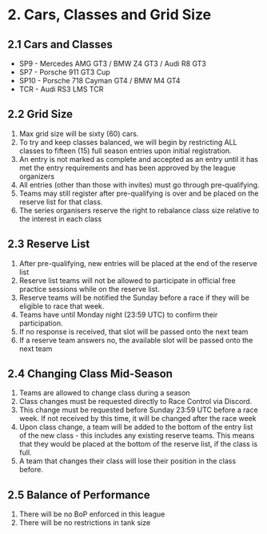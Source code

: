# 2. Cars, Classes and Grid Size

## 2.1 Cars and Classes

- SP9 - Mercedes AMG GT3 / BMW Z4 GT3 / Audi R8 GT3
- SP7 - Porsche 911 GT3 Cup
- SP10 - Porsche 718 Cayman GT4 / BMW M4 GT4
- TCR - Audi RS3 LMS TCR

## 2.2 Grid Size
1. Max grid size will be sixty (60) cars.
2. To try and keep classes balanced, we will begin by restricting ALL classes to fifteen (15) full season entries upon initial registration.
3. An entry is not marked as complete and accepted as an entry until it has met the entry requirements and has been approved by the league organizers
4. All entries (other than those with invites) must go through pre-qualifying.
5. Teams may still register after pre-qualifying is over and be placed on the reserve list for that class.
6. The series organisers reserve the right to rebalance class size relative to the interest in each class

## 2.3 Reserve List
1. After pre-qualifying, new entries will be placed at the end of the reserve list
3. Reserve list teams will not be allowed to participate in official free practice sessions while on the reserve list.
4. Reserve teams will be notified the Sunday before a race if they will be eligible to race that week.
5. Teams have until Monday night (23:59 UTC) to confirm their participation.
6. If no response is received, that slot will be passed onto the next team
7. If a reserve team answers no, the available slot will be passed onto the next team

## 2.4 Changing Class Mid-Season
1. Teams are allowed to change class during a season
2. Class changes must be requested directly to Race Control via Discord.
3. This change must be requested before Sunday 23:59 UTC before a race week. If not received by this time, it will be changed after the race week
4. Upon class change, a team will be added to the bottom of the entry list of the new class - this includes any existing reserve teams. This means that they would be placed at the bottom of the reserve list, if the class is full.
5. A team that changes their class will lose their position in the class before.

## 2.5 Balance of Performance
1. There will be no BoP enforced in this league
2. There will be no restrictions in tank size

